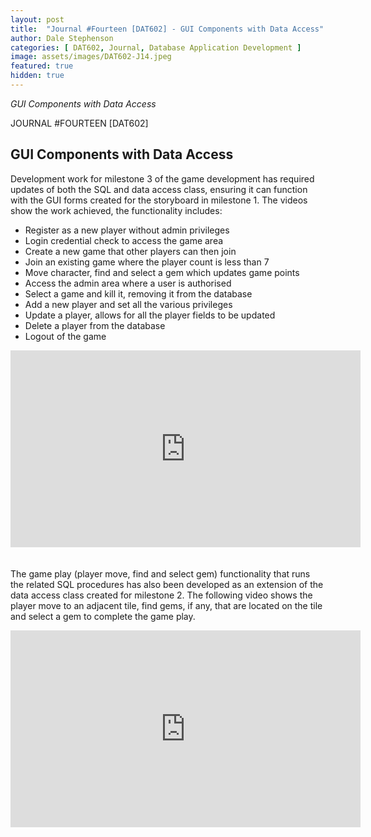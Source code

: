 ```yaml
---
layout: post
title:  "Journal #Fourteen [DAT602] - GUI Components with Data Access" 
author: Dale Stephenson
categories: [ DAT602, Journal, Database Application Development ]
image: assets/images/DAT602-J14.jpeg
featured: true
hidden: true
---
```

<i>GUI Components with Data Access</i>

JOURNAL #FOURTEEN [DAT602]

<h2>GUI Components with Data Access</h2>

Development work for milestone 3 of the game development has required updates of both the SQL and data access class, ensuring it can function with the GUI forms created for the storyboard in milestone 1. The videos show the work achieved, the functionality includes:

- Register as a new player without admin privileges 
- Login credential check to access the game area
- Create a new game that other players can then join
- Join an existing game where the player count is less than 7
- Move character, find and select a gem which updates game points
- Access the admin area where a user is authorised 
- Select a game and kill it, removing it from the database
- Add a new player and set all the various privileges 
- Update a player, allows for all the player fields to be updated
- Delete a player from the database 
- Logout of the game 

<center><iframe style="padding-bottom: 20px" width="560" height="315" src="https://www.youtube.com/embed/Xz4g9qfIaBc" title="YouTube video player" frameborder="0" allow="accelerometer; autoplay; clipboard-write; encrypted-media; gyroscope; picture-in-picture" allowfullscreen></iframe></center>

The game play (player move, find and select gem) functionality that runs the related SQL procedures has also been developed as an extension of the data access class created for milestone 2. The following video shows the player move to an adjacent tile, find gems, if any, that are located on the tile and select a gem to complete the game play.

<center><iframe width="560" height="315" src="https://www.youtube.com/embed/Ysdd9SG3Ebg" title="YouTube video player" frameborder="0" allow="accelerometer; autoplay; clipboard-write; encrypted-media; gyroscope; picture-in-picture" allowfullscreen></iframe></center><br>